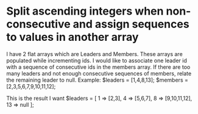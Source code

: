 
# Split ascending integers when non-consecutive and assign sequences to values in another array

I have 2 flat arrays which are Leaders and Members. These arrays are populated while incrementing ids.
I would like to associate one leader id with a sequence of consecutive ids in the members array.  If there are too many leaders and not enough consecutive sequences of members, relate the remaining leader to null.
Example:
$leaders = [1,4,8,13];
$members = [2,3,5,6,7,9,10,11,12];

This is the result I want
$leaders = [
   1 => [2,3],
   4 => [5,6,7],
   8 => [9,10,11,12],
   13 => null
];


        